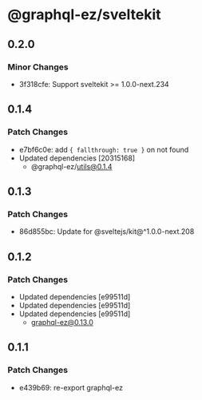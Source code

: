 # @graphql-ez/sveltekit

## 0.2.0

### Minor Changes

- 3f318cfe: Support sveltekit >= 1.0.0-next.234

## 0.1.4

### Patch Changes

- e7bf6c0e: add `{ fallthrough: true }` on not found
- Updated dependencies [20315168]
  - @graphql-ez/utils@0.1.4

## 0.1.3

### Patch Changes

- 86d855bc: Update for @sveltejs/kit@^1.0.0-next.208

## 0.1.2

### Patch Changes

- Updated dependencies [e99511d]
- Updated dependencies [e99511d]
- Updated dependencies [e99511d]
  - graphql-ez@0.13.0

## 0.1.1

### Patch Changes

- e439b69: re-export graphql-ez
